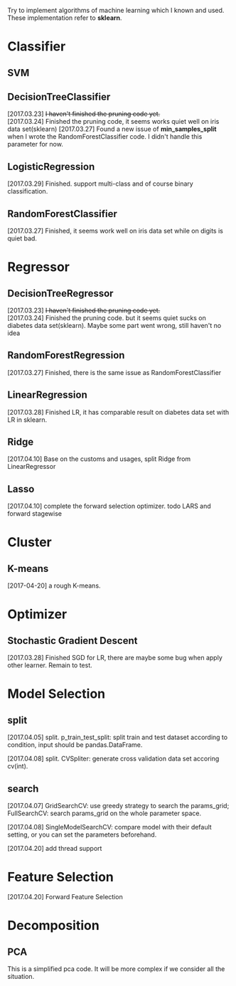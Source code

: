 Try to implement algorithms of machine learning which I known and used. These implementation refer to **sklearn**.

# Classifier

## SVM

## DecisionTreeClassifier

[2017.03.23] ~~I haven't finished the pruning code yet.~~  
[2017.03.24] Finished the pruning code, it seems works quiet well on iris data set(sklearn)
[2017.03.27] Found a new issue of **min_samples_split** when I wrote the RandomForestClassifier code. I didn't handle this parameter for now.

## LogisticRegression
[2017.03.29] Finished. support multi-class and of course binary classification.
 
## RandomForestClassifier

[2017.03.27] Finished, it seems work well on iris data set while on digits is quiet bad. 

# Regressor

## DecisionTreeRegressor
[2017.03.23] ~~I haven't finished the pruning code yet.~~  
[2017.03.24] Finished the pruning code. but it seems quiet sucks on diabetes data set(sklearn). Maybe some part went wrong, still haven't no idea

## RandomForestRegression
[2017.03.27] Finished, there is the same issue as RandomForestClassifier
## LinearRegression

[2017.03.28] Finished LR, it has comparable result on diabetes data set with LR in sklearn.

## Ridge

[2017.04.10] Base on the customs and usages, split Ridge from LinearRegressor

## Lasso

[2017.04.10] complete the forward selection optimizer. todo LARS and forward stagewise

# Cluster

## K-means

[2017-04-20] a rough K-means.

# Optimizer

## Stochastic Gradient Descent

[2017.03.28] Finished SGD for LR, there are maybe some bug when apply other learner. Remain to test. 

# Model Selection

## split

[2017.04.05] split. p_train_test_split: split train and test dataset according to condition, input should be pandas.DataFrame.

[2017.04.08] split. CVSpliter: generate cross validation data set accoring cv(int).

## search 

[2017.04.07] GridSearchCV: use greedy strategy to search the params_grid; FullSearchCV: search params_grid on the whole parameter space.

[2017.04.08] SingleModelSearchCV: compare model with their default setting, or you can set the parameters beforehand.

[2017.04.20] add thread support

# Feature Selection

[2017.04.20] Forward Feature Selection
 

# Decomposition

## PCA
This is a simplified pca code. It will be more complex if we consider all the situation.